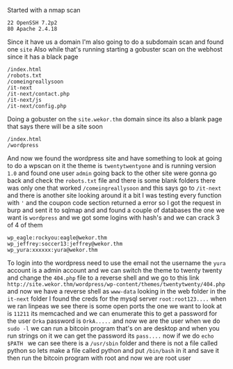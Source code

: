 Started with a nmap scan
```
22 OpenSSH 7.2p2
80 Apache 2.4.18
```
Since it have us a domain I'm also going to do a subdomain scan and found one `site`
Also while that's running starting a gobuster scan on the webhost since it has a black page
```
/index.html
/robots.txt
/comeingreallysoon
/it-next
/it-next/contact.php
/it-next/js
/it-next/config.php
```
Doing a gobuster on the `site.wekor.thm` domain since its also a blank page that says there will be a site soon
```
/index.html
/wordpress
```
And now we found the wordpress site and have something to look at going to do a wpscan on it the theme is `twentytwentyone` and is running version `1.0` and found one user `admin` going back to the other site were gonna go back and check the `robots.txt` file and there is some blank folders there was only one that worked `/comeingreallysoon` and this says go to `/it-next` and there is another site looking around it a bit I was testing every function with `'` and the coupon code section returned a error so I got the request in burp and sent it to sqlmap and and found a couple of databases the one we want is `wordpress` and we got some logins with hash's and we can crack 3 of 4 of them
```
wp_eagle:rockyou:eagle@wekor.thm
wp_jeffrey:soccer13:jeffrey@wekor.thm
wp_yura:xxxxxx:yura@wekor.thm
```
To login into the wordpress need to use the email not the username the `yura` account is a admin account and we can switch the theme to twenty twenty and change the `404.php` file to a reverse shell and we go to this link `http://site.wekor.thm/wordpress/wp-content/themes/twentytwenty/404.php` and now we have a reverse shell as `www-data` looking in the web folder in the `it-next` folder I found the creds for the mysql server `root:root123....` when we ran linpeas we see there is some open ports the one we want to look at is `11211` its memcached and we can enumerate this to get a password for the user `Orka` password is `OrkA.....` and now we are the user when we do `sudo -l` we can run a bitcoin program that's on are desktop and when you run strings on it we can get the password its `pass....` now if we do `echo $PATH ` we can see there is a `/usr/sbin` folder and there is not a file called python so lets make a file called python and put `/bin/bash` in it and save it then run the bitcoin program with root and now we are root user 
